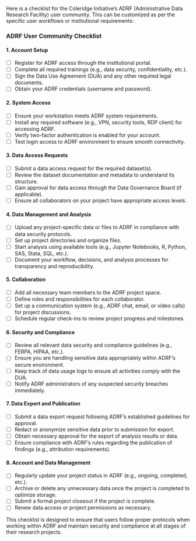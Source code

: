 
Here is a checklist for the Coleridge Initiative’s ADRF (Administrative Data Research Facility) user community. This can be customized as per the specific user workflows or institutional requirements:

### ADRF User Community Checklist

#### 1. **Account Setup**
- [ ] Register for ADRF access through the institutional portal.
- [ ] Complete all required trainings (e.g., data security, confidentiality, etc.).
- [ ] Sign the Data Use Agreement (DUA) and any other required legal documents.
- [ ] Obtain your ADRF credentials (username and password).

#### 2. **System Access**
- [ ] Ensure your workstation meets ADRF system requirements.
- [ ] Install any required software (e.g., VPN, security tools, RDP client) for accessing ADRF.
- [ ] Verify two-factor authentication is enabled for your account.
- [ ] Test login access to ADRF environment to ensure smooth connectivity.

#### 3. **Data Access Requests**
- [ ] Submit a data access request for the required dataset(s).
- [ ] Review the dataset documentation and metadata to understand its structure.
- [ ] Gain approval for data access through the Data Governance Board (if applicable).
- [ ] Ensure all collaborators on your project have appropriate access levels.

#### 4. **Data Management and Analysis**
- [ ] Upload any project-specific data or files to ADRF in compliance with data security protocols.
- [ ] Set up project directories and organize files.
- [ ] Start analysis using available tools (e.g., Jupyter Notebooks, R, Python, SAS, Stata, SQL, etc.).
- [ ] Document your workflow, decisions, and analysis processes for transparency and reproducibility.

#### 5. **Collaboration**
- [ ] Add all necessary team members to the ADRF project space.
- [ ] Define roles and responsibilities for each collaborator.
- [ ] Set up a communication system (e.g., ADRF chat, email, or video calls) for project discussions.
- [ ] Schedule regular check-ins to review project progress and milestones.

#### 6. **Security and Compliance**
- [ ] Review all relevant data security and compliance guidelines (e.g., FERPA, HIPAA, etc.).
- [ ] Ensure you are handling sensitive data appropriately within ADRF’s secure environment.
- [ ] Keep track of data usage logs to ensure all activities comply with the DUA.
- [ ] Notify ADRF administrators of any suspected security breaches immediately.

#### 7. **Data Export and Publication**
- [ ] Submit a data export request following ADRF’s established guidelines for approval.
- [ ] Redact or anonymize sensitive data prior to submission for export.
- [ ] Obtain necessary approval for the export of analysis results or data.
- [ ] Ensure compliance with ADRF’s rules regarding the publication of findings (e.g., attribution requirements).

#### 8. **Account and Data Management**
- [ ] Regularly update your project status in ADRF (e.g., ongoing, completed, etc.).
- [ ] Archive or delete any unnecessary data once the project is completed to optimize storage.
- [ ] Submit a formal project closeout if the project is complete.
- [ ] Renew data access or project permissions as necessary.

This checklist is designed to ensure that users follow proper protocols when working within ADRF and maintain security and compliance at all stages of their research projects.
